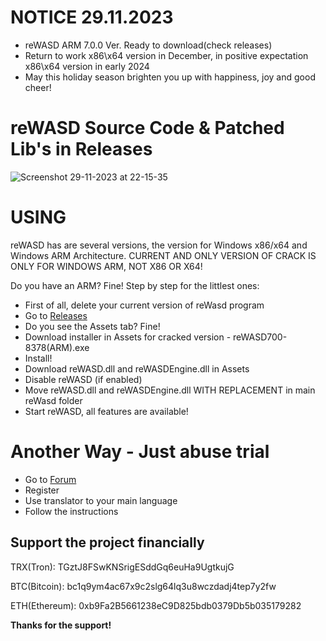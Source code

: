 # NOTICE 29.11.2023
- reWASD ARM 7.0.0 Ver. Ready to download(check releases)
- Return to work x86\x64 version in December, in positive expectation x86\x64 version in early 2024
- May this holiday season brighten you up with happiness, joy and good cheer!

# reWASD Source Code & Patched Lib's in Releases

![Screenshot 29-11-2023 at 22-15-35](https://github.com/EugeneSunrise/reWASD/assets/56397706/1d3e6290-73b2-4d19-a826-17667841aaed)


# USING
reWASD has are several versions, the version for Windows x86/x64 and Windows ARM Architecture.
CURRENT AND ONLY VERSION OF CRACK IS ONLY FOR WINDOWS ARM, NOT X86 OR X64!

Do you have an ARM? Fine!
Step by step for the littlest ones:
- First of all, delete your current version of reWasd program
- Go to [Releases](https://github.com/EugeneSunrise/reWASD/releases)
- Do you see the Assets tab? Fine!
- Download installer in Assets for cracked version - reWASD700-8378(ARM).exe
- Install!
- Download reWASD.dll and reWASDEngine.dll in Assets
- Disable reWASD (if enabled)
- Move reWASD.dll and reWASDEngine.dll WITH REPLACEMENT in main reWasd folder
- Start reWASD, all features are available!

# Another Way - Just abuse trial
- Go to [Forum](https://zelenka.guru/threads/4875915/?pget=1)
- Register
- Use translator to your main language
- Follow the instructions

## Support the project financially

TRX(Tron): TGztJ8FSwKNSrigESddGq6euHa9UgtkujG

BTC(Bitcoin): bc1q9ym4ac67x9c2slg64lq3u8wczdadj4tep7y2fw

ETH(Ethereum): 0xb9Fa2B5661238eC9D825bdb0379Db5b035179282

**Thanks for the support!**


